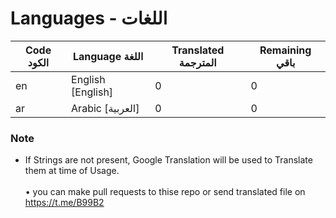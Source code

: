 # Languages  - اللغات


| Code الكود | Language اللغة | Translated المترجمة | Remaining باقي |
|----|-------|-------|---|
| en | English [English] | 0 | 0 |
| ar | Arabic [العربية] | 0 | 0 |

### Note

- If Strings are not present, Google Translation will be used to Translate them at time of Usage.
<br><br>
• you can make pull requests to thise repo or send translated file on https://t.me/B99B2
